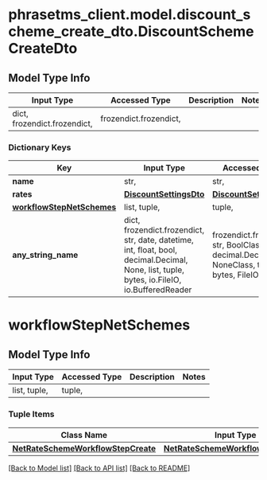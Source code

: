 # phrasetms_client.model.discount_scheme_create_dto.DiscountSchemeCreateDto

## Model Type Info

| Input Type                   | Accessed Type          | Description | Notes |
| ---------------------------- | ---------------------- | ----------- | ----- |
| dict, frozendict.frozendict, | frozendict.frozendict, |             |

### Dictionary Keys

| Key                                                   | Input Type                                                                                                                                  | Accessed Type                                                                           | Description                                                        | Notes      |
| ----------------------------------------------------- | ------------------------------------------------------------------------------------------------------------------------------------------- | --------------------------------------------------------------------------------------- | ------------------------------------------------------------------ | ---------- |
| **name**                                              | str,                                                                                                                                        | str,                                                                                    |                                                                    |
| **rates**                                             | [**DiscountSettingsDto**](DiscountSettingsDto.md)                                                                                           | [**DiscountSettingsDto**](DiscountSettingsDto.md)                                       |                                                                    | [optional] |
| **[workflowStepNetSchemes](#workflowStepNetSchemes)** | list, tuple,                                                                                                                                | tuple,                                                                                  |                                                                    | [optional] |
| **any_string_name**                                   | dict, frozendict.frozendict, str, date, datetime, int, float, bool, decimal.Decimal, None, list, tuple, bytes, io.FileIO, io.BufferedReader | frozendict.frozendict, str, BoolClass, decimal.Decimal, NoneClass, tuple, bytes, FileIO | any string name can be used but the value must be the correct type | [optional] |

# workflowStepNetSchemes

## Model Type Info

| Input Type   | Accessed Type | Description | Notes |
| ------------ | ------------- | ----------- | ----- |
| list, tuple, | tuple,        |             |

### Tuple Items

| Class Name                                                                | Input Type                                                                | Accessed Type                                                             | Description | Notes |
| ------------------------------------------------------------------------- | ------------------------------------------------------------------------- | ------------------------------------------------------------------------- | ----------- | ----- |
| [**NetRateSchemeWorkflowStepCreate**](NetRateSchemeWorkflowStepCreate.md) | [**NetRateSchemeWorkflowStepCreate**](NetRateSchemeWorkflowStepCreate.md) | [**NetRateSchemeWorkflowStepCreate**](NetRateSchemeWorkflowStepCreate.md) |             |

[[Back to Model list]](../../README.md#documentation-for-models) [[Back to API list]](../../README.md#documentation-for-api-endpoints) [[Back to README]](../../README.md)
